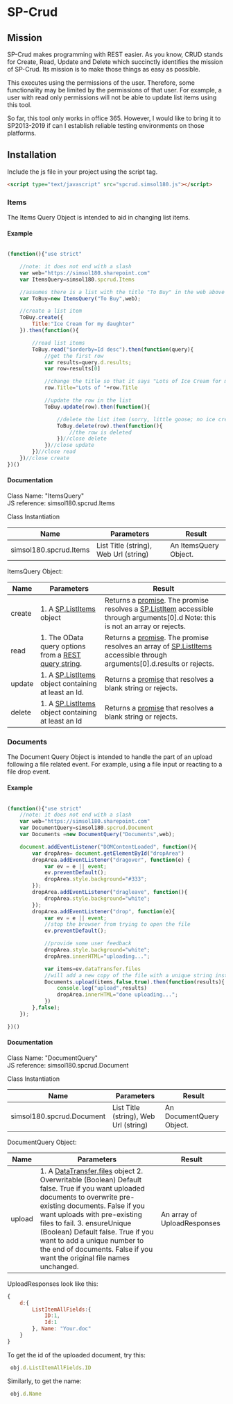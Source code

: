 
# SP-Crud

## Mission

SP-Crud makes programming with REST easier. As you know, CRUD stands for Create, Read, Update and Delete which succinctly identifies the mission of SP-Crud. Its mission is to make those things as easy as possible.

This executes using the permissions of the user. Therefore, some functionality may be limited by the permissions of that user. For example, a user with read only permissions will not be able to update list items using this tool.

So far, this tool only works in office 365. However, I would like to bring it to SP2013-2019 if can I establish reliable testing environments on those platforms.

## Installation

Include the js file in your project using the script tag.
```html
<script type="text/javascript" src="spcrud.simsol180.js"></script>
```
### Items

The Items Query Object is intended to aid in changing list items.

#### Example
```javascript

(function(){"use strict"

	//note: it does not end with a slash
	var web="https://simsol180.sharepoint.com"
	var ItemsQuery=simsol180.spcrud.Items

	//assumes there is a list with the title "To Buy" in the web above
	var ToBuy=new ItemsQuery("To Buy",web);

	//create a list item
	ToBuy.create({
		Title:"Ice Cream for my daughter"
	}).then(function(){

		//read list items
		ToBuy.read("$orderby=Id desc").then(function(query){
			//get the first row
			var results=query.d.results;
			var row=results[0]

			//change the title so that it says "Lots of Ice Cream for my daughter"
			row.Title="Lots of "+row.Title

			//update the row in the list
			ToBuy.update(row).then(function(){

				//delete the list item (sorry, little goose; no ice cream for you.)
				ToBuy.delete(row).then(function(){
					//the row is deleted
				})//close delete
			})//close update
		})//close read
	})//close create
})()

```
#### Documentation

Class Name: &quot;ItemsQuery&quot;  
JS reference: simsol180.spcrud.Items

Class Instantiation

| Name | Parameters | Result |
| --- | --- | --- |
| simsol180.spcrud.Items | List Title (string), Web Url (string) | An ItemsQuery Object. |

ItemsQuery Object:

| Name | Parameters | Result |
| --- | --- | --- |
| create | 1. A [SP.ListItems](https://docs.microsoft.com/en-us/previous-versions/office/sharepoint-visio/jj245356(v=office.15)?redirectedfrom=MSDN) object  | Returns a [promise](https://developer.mozilla.org/en-US/docs/Web/JavaScript/Reference/Global_Objects/Promise). The promise resolves a [SP.ListItem](https://docs.microsoft.com/en-us/previous-versions/office/sharepoint-visio/jj245356(v=office.15)?redirectedfrom=MSDN) accessible through arguments[0].d Note: this is not an array or rejects. |
| read |1. The OData query options from a [REST query string](https://docs.microsoft.com/en-us/sharepoint/dev/sp-add-ins/use-odata-query-operations-in-sharepoint-rest-requests#odata-query-operators-supported-in-the-sharepoint-rest-service). | Returns a [promise](https://developer.mozilla.org/en-US/docs/Web/JavaScript/Reference/Global_Objects/Promise). The promise resolves an array of [SP.ListItems](https://docs.microsoft.com/en-us/previous-versions/office/sharepoint-visio/jj245356(v=office.15)?redirectedfrom=MSDN) accessible through arguments[0].d.results or rejects. |
| update |1. A [SP.ListItems](https://docs.microsoft.com/en-us/previous-versions/office/sharepoint-visio/jj245356(v=office.15)?redirectedfrom=MSDN) object containing at least an Id. | Returns a [promise](https://developer.mozilla.org/en-US/docs/Web/JavaScript/Reference/Global_Objects/Promise) that resolves a blank string or rejects. |
| delete |1. A [SP.ListItems](https://docs.microsoft.com/en-us/previous-versions/office/sharepoint-visio/jj245356(v=office.15)?redirectedfrom=MSDN) object containing at least an Id | Returns a [promise](https://developer.mozilla.org/en-US/docs/Web/JavaScript/Reference/Global_Objects/Promise) that resolves a blank string or rejects. |

### Documents

The Document Query Object is intended to handle the part of an upload following a file related event. For example, using a file input or reacting to a file drop event.

#### Example
```javascript

(function(){"use strict"
	//note: it does not end with a slash
	var web="https://simsol180.sharepoint.com"
	var DocumentQuery=simsol180.spcrud.Document
	var Documents =new DocumentQuery("Documents",web);

	document.addEventListener("DOMContentLoaded", function(){
		var dropArea= document.getElementById("dropArea")
		dropArea.addEventListener("dragover", function(e) {
			var ev = e || event;
			ev.preventDefault();
			dropArea.style.background="#333";
		});
		dropArea.addEventListener("dragleave", function(){
			dropArea.style.background="white";
		});
		dropArea.addEventListener("drop", function(e){
			var ev = e || event;
			//stop the browser from trying to open the file
			ev.preventDefault();

			//provide some user feedback
			dropArea.style.background="white";
			dropArea.innerHTML="uploading...";

			var items=ev.dataTransfer.files
			//will add a new copy of the file with a unique string instead of overwriting
			Documents.upload(items,false,true).then(function(results){
				console.log("upload",results)
				dropArea.innerHTML="done uploading...";
			})
		},false);
	});

})()
```
#### Documentation

Class Name: &quot;DocumentQuery&quot;  
JS reference: simsol180.spcrud.Document

Class Instantiation

| Name | Parameters | Result |
| --- | --- | --- |
| simsol180.spcrud.Document |List Title (string), Web Url (string) | An DocumentQuery Object. |

DocumentQuery Object:

| Name | Parameters | Result |
| --- | --- | --- |
| upload | 1. A [DataTransfer.files](https://developer.mozilla.org/en-US/docs/Web/API/DataTransfer/files) object 2. Overwritable (Boolean) Default false. True if you want uploaded documents to overwrite pre-existing documents. False if you want uploads with pre-existing files to fail. 3. ensureUnique (Boolean) Default false. True if you want to add a unique number to the end of documents. False if you want the original file names unchanged. | An array of UploadResponses  |

UploadResponses look like this:
```javascript
{
	d:{
		ListItemAllFields:{
			ID:1,
			Id:1
		}, Name: "Your.doc"
	}
}
 ```
To get the id of the uploaded document, try this:
```javascript
 obj.d.ListItemAllFields.ID
```

Similarly, to get the name:
```javascript
 obj.d.Name
```
